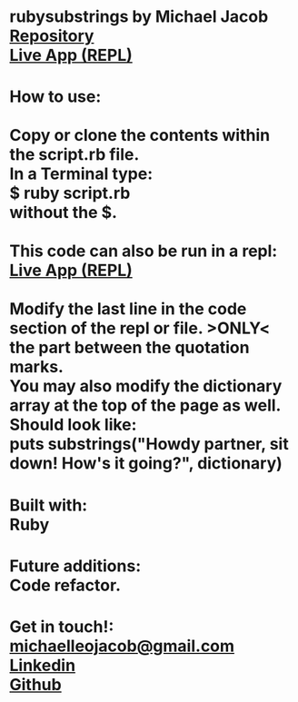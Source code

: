 # rubysubstrings by Michael Jacob<br><a href="https://github.com/Michaelleojacob/rubysubstrings" target="_blank">Repository</a><br><a href="https://replit.com/@Michaelleojacob/substrings#main.rb" target="blank">Live App (REPL)</a>

# How to use:<br><br>Copy or clone the contents within the script.rb file.<br>In a Terminal type:<br>$ ruby script.rb<br> without the $.<br><br>This code can also be run in a repl:<br><a href="https://replit.com/@Michaelleojacob/substrings#main.rb" target="blank">Live App (REPL)</a><br><br>Modify the last line in the code section of the repl or file. >ONLY< the part between the quotation marks.<br>You may also modify the dictionary array at the top of the page as well.<br>Should look like: <br>puts substrings("Howdy partner, sit down! How's it going?", dictionary)

# Built with:<br>Ruby

# Future additions:<br>Code refactor.

# Get in touch!:<br> michaelleojacob@gmail.com<br><a href="https://www.linkedin.com/public-profile/in/michael-leo-jacob" target="_blank">Linkedin</a><br><a href="https://https://github.com/Michaelleojacob" target="_blank">Github</a>
